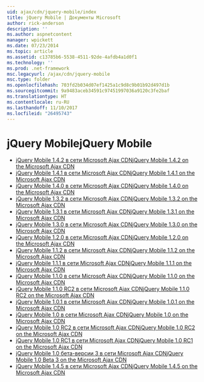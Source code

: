 ```yaml
---
uid: ajax/cdn/jquery-mobile/index
title: jQuery Mobile | Документы Microsoft
author: rick-anderson
description: ''
ms.author: aspnetcontent
manager: wpickett
ms.date: 07/23/2014
ms.topic: article
ms.assetid: c13785b6-5538-4511-92de-4afdb4a1d0f1
ms.technology: ''
ms.prod: .net-framework
msc.legacyurl: /ajax/cdn/jquery-mobile
msc.type: folder
ms.openlocfilehash: 703fd2b034d07ef1425a1c9d8c9b01b92d497d1b
ms.sourcegitcommit: 9a9483aceb34591c97451997036a9120c3fe2baf
ms.translationtype: HT
ms.contentlocale: ru-RU
ms.lasthandoff: 11/10/2017
ms.locfileid: "26495743"
---
```

<a name="jquery-mobile"></a><span data-ttu-id="171ab-102">jQuery Mobile</span><span class="sxs-lookup"><span data-stu-id="171ab-102">jQuery Mobile</span></span>
====================
- [<span data-ttu-id="171ab-103">jQuery Mobile 1.4.2 в сети Microsoft Ajax CDN</span><span class="sxs-lookup"><span data-stu-id="171ab-103">jQuery Mobile 1.4.2 on the Microsoft Ajax CDN</span></span>](cdnjquerymobile142.md)
- [<span data-ttu-id="171ab-104">jQuery Mobile 1.4.1 в сети Microsoft Ajax CDN</span><span class="sxs-lookup"><span data-stu-id="171ab-104">jQuery Mobile 1.4.1 on the Microsoft Ajax CDN</span></span>](cdnjquerymobile141.md)
- [<span data-ttu-id="171ab-105">jQuery Mobile 1.4.0 в сети Microsoft Ajax CDN</span><span class="sxs-lookup"><span data-stu-id="171ab-105">jQuery Mobile 1.4.0 on the Microsoft Ajax CDN</span></span>](cdnjquerymobile140.md)
- [<span data-ttu-id="171ab-106">jQuery Mobile 1.3.2 в сети Microsoft Ajax CDN</span><span class="sxs-lookup"><span data-stu-id="171ab-106">jQuery Mobile 1.3.2 on the Microsoft Ajax CDN</span></span>](cdnjquerymobile132.md)
- [<span data-ttu-id="171ab-107">jQuery Mobile 1.3.1 в сети Microsoft Ajax CDN</span><span class="sxs-lookup"><span data-stu-id="171ab-107">jQuery Mobile 1.3.1 on the Microsoft Ajax CDN</span></span>](cdnjquerymobile131.md)
- [<span data-ttu-id="171ab-108">jQuery Mobile 1.3.0 в сети Microsoft Ajax CDN</span><span class="sxs-lookup"><span data-stu-id="171ab-108">jQuery Mobile 1.3.0 on the Microsoft Ajax CDN</span></span>](cdnjquerymobile130.md)
- [<span data-ttu-id="171ab-109">jQuery Mobile 1.2.0 в сети Microsoft Ajax CDN</span><span class="sxs-lookup"><span data-stu-id="171ab-109">jQuery Mobile 1.2.0 on the Microsoft Ajax CDN</span></span>](cdnjquerymobile120.md)
- [<span data-ttu-id="171ab-110">jQuery Mobile 1.1.2 в сети Microsoft Ajax CDN</span><span class="sxs-lookup"><span data-stu-id="171ab-110">jQuery Mobile 1.1.2 on the Microsoft Ajax CDN</span></span>](cdnjquerymobile112.md)
- [<span data-ttu-id="171ab-111">jQuery Mobile 1.1.1 в сети Microsoft Ajax CDN</span><span class="sxs-lookup"><span data-stu-id="171ab-111">jQuery Mobile 1.1.1 on the Microsoft Ajax CDN</span></span>](cdnjquerymobile111.md)
- [<span data-ttu-id="171ab-112">jQuery Mobile 1.1.0 в сети Microsoft Ajax CDN</span><span class="sxs-lookup"><span data-stu-id="171ab-112">jQuery Mobile 1.1.0 on the Microsoft Ajax CDN</span></span>](cdnjquerymobile110.md)
- [<span data-ttu-id="171ab-113">jQuery Mobile 1.1.0 RC2 в сети Microsoft Ajax CDN</span><span class="sxs-lookup"><span data-stu-id="171ab-113">jQuery Mobile 1.1.0 RC2 on the Microsoft Ajax CDN</span></span>](cdnjquerymobile110rc2.md)
- [<span data-ttu-id="171ab-114">jQuery Mobile 1.0.1 в сети Microsoft Ajax CDN</span><span class="sxs-lookup"><span data-stu-id="171ab-114">jQuery Mobile 1.0.1 on the Microsoft Ajax CDN</span></span>](cdnjquerymobile101.md)
- [<span data-ttu-id="171ab-115">jQuery Mobile 1.0 в сети Microsoft Ajax CDN</span><span class="sxs-lookup"><span data-stu-id="171ab-115">jQuery Mobile 1.0 on the Microsoft Ajax CDN</span></span>](cdnjquerymobile10.md)
- [<span data-ttu-id="171ab-116">jQuery Mobile 1.0 RC2 в сети Microsoft Ajax CDN</span><span class="sxs-lookup"><span data-stu-id="171ab-116">jQuery Mobile 1.0 RC2 on the Microsoft Ajax CDN</span></span>](cdnjquerymobile10rc2.md)
- [<span data-ttu-id="171ab-117">jQuery Mobile 1.0 RC1 в сети Microsoft Ajax CDN</span><span class="sxs-lookup"><span data-stu-id="171ab-117">jQuery Mobile 1.0 RC1 on the Microsoft Ajax CDN</span></span>](cdnjquerymobile10rc1.md)
- [<span data-ttu-id="171ab-118">jQuery Mobile 1.0 бета-версии 3 в сети Microsoft Ajax CDN</span><span class="sxs-lookup"><span data-stu-id="171ab-118">jQuery Mobile 1.0 Beta 3 on the Microsoft Ajax CDN</span></span>](cdnjquerymobile10b3.md)
- [<span data-ttu-id="171ab-119">jQuery Mobile 1.4.5 в сети Microsoft Ajax CDN</span><span class="sxs-lookup"><span data-stu-id="171ab-119">jQuery Mobile 1.4.5 on the Microsoft Ajax CDN</span></span>](cdnjquerymobile145.md)
